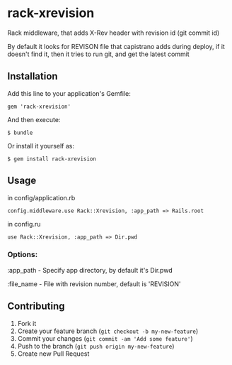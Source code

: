 # rack-xrevision

  Rack middleware, that adds X-Rev header with revision id (git commit id)

  By default it looks for REVISON file that capistrano adds during deploy,
  if it doesn't find it, then it tries to run git, and get the latest commit

## Installation

Add this line to your application's Gemfile:

    gem 'rack-xrevision'

And then execute:

    $ bundle

Or install it yourself as:

    $ gem install rack-xrevision

## Usage

in config/application.rb

    config.middleware.use Rack::Xrevision, :app_path => Rails.root


in config.ru

    use Rack::Xrevision, :app_path => Dir.pwd


### Options:

  :app_path - Specify app directory, by default it's Dir.pwd 

  :file_name - File with revision number, default is 'REVISION'

## Contributing

1. Fork it
2. Create your feature branch (`git checkout -b my-new-feature`)
3. Commit your changes (`git commit -am 'Add some feature'`)
4. Push to the branch (`git push origin my-new-feature`)
5. Create new Pull Request
